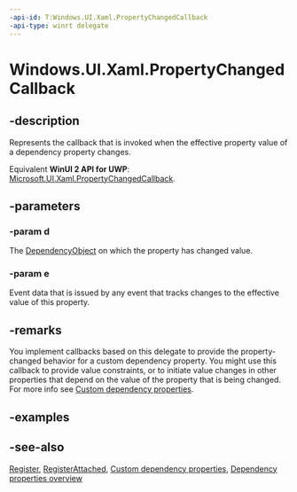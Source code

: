 ```yaml
---
-api-id: T:Windows.UI.Xaml.PropertyChangedCallback
-api-type: winrt delegate
---
```

<!-- Delegate syntax.
public delegate void PropertyChangedCallback(Windows.UI.Xaml.DependencyObject d, Windows.UI.Xaml.DependencyPropertyChangedEventArgs e)
-->
# Windows.UI.Xaml.PropertyChangedCallback

## -description
Represents the callback that is invoked when the effective property value of a dependency property changes.

Equivalent **WinUI 2 API for UWP**: [Microsoft.UI.Xaml.PropertyChangedCallback](/windows/winui/api/microsoft.ui.xaml.propertychangedcallback).

## -parameters
### -param d
The [DependencyObject](dependencyobject.md) on which the property has changed value.

### -param e
Event data that is issued by any event that tracks changes to the effective value of this property.


## -remarks
You implement callbacks based on this delegate to provide the property-changed behavior for a custom dependency property. You might use this callback to provide value constraints, or to initiate value changes in other properties that depend on the value of the property that is being changed. For more info see [Custom dependency properties](/windows/uwp/xaml-platform/custom-dependency-properties).

## -examples

## -see-also
[Register](dependencyproperty_register_1826645607.md), [RegisterAttached](dependencyproperty_registerattached_1163670284.md), [Custom dependency properties](/windows/uwp/xaml-platform/custom-dependency-properties), [Dependency properties overview](/windows/uwp/xaml-platform/dependency-properties-overview)
